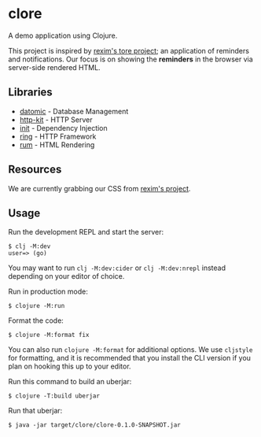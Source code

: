 # clore

A demo application using Clojure.

This project is inspired by [rexim's tore project](https://github.com/rexim/tore); an application of reminders and notifications.
Our focus is on showing the **reminders** in the browser via server-side rendered HTML.

## Libraries

- [datomic](https://www.datomic.com/) - Database Management
- [http-kit](https://http-kit.github.io/) - HTTP Server
- [init](https://github.com/ferdinand-beyer/init) - Dependency Injection
- [ring](https://github.com/ring-clojure/ring) - HTTP Framework
- [rum](https://github.com/tonsky/rum) - HTML Rendering

## Resources

We are currently grabbing our CSS from [rexim's project](https://github.com/rexim/tore/blob/main/resources/css).

## Usage

Run the development REPL and start the server:

    $ clj -M:dev
    user=> (go)

You may want to run `clj -M:dev:cider` or `clj -M:dev:nrepl` instead depending
on your editor of choice.

Run in production mode:

    $ clojure -M:run

Format the code:

    $ clojure -M:format fix

You can also run `clojure -M:format` for additional options. We use `cljstyle`
for formatting, and it is recommended that you install the CLI version if
you plan on hooking this up to your editor.

Run this command to build an uberjar:

    $ clojure -T:build uberjar

Run that uberjar:

    $ java -jar target/clore/clore-0.1.0-SNAPSHOT.jar
